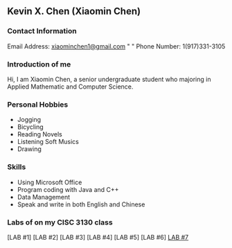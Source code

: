 ## Kevin X. Chen (Xiaomin Chen)

### Contact Information
Email Address: xiaominchen1@gmail.com "   "
Phone Number: 1(917)331-3105

### Introduction of me
Hi, I am Xiaomin Chen, a senior undergraduate student who majoring in Applied Mathematic and Computer Science. 

### Personal Hobbies
* Jogging 
* Bicycling
* Reading Novels
* Listening Soft Musics
* Drawing

### Skills
* Using Microsoft Office
* Program coding with Java and C++
* Data Management
* Speak and write in both English and Chinese

### Labs of on my CISC 3130 class
[LAB #1]
[LAB #2]
[LAB #3]
[LAB #4]
[LAB #5]
[LAB #6]
[LAB #7](https://github.com/1997317AXZS/1997317AXZS.github.io)

